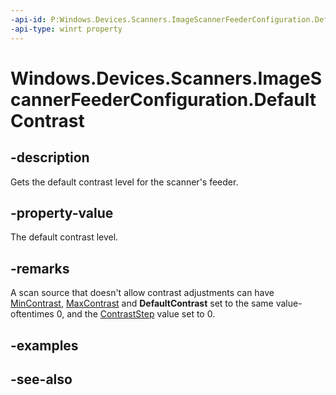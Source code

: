 ```yaml
---
-api-id: P:Windows.Devices.Scanners.ImageScannerFeederConfiguration.DefaultContrast
-api-type: winrt property
---
```


<!-- Property syntax
public int DefaultContrast { get; }
-->

# Windows.Devices.Scanners.ImageScannerFeederConfiguration.DefaultContrast

## -description
Gets the default contrast level for the scanner's feeder.

## -property-value
The default contrast level.

## -remarks
A scan source that doesn't allow contrast adjustments can have [MinContrast](imagescannerfeederconfiguration_mincontrast.md), [MaxContrast](imagescannerfeederconfiguration_maxcontrast.md) and **DefaultContrast** set to the same value-oftentimes 0, and the [ContrastStep](imagescannerfeederconfiguration_contraststep.md) value set to 0.

## -examples

## -see-also
